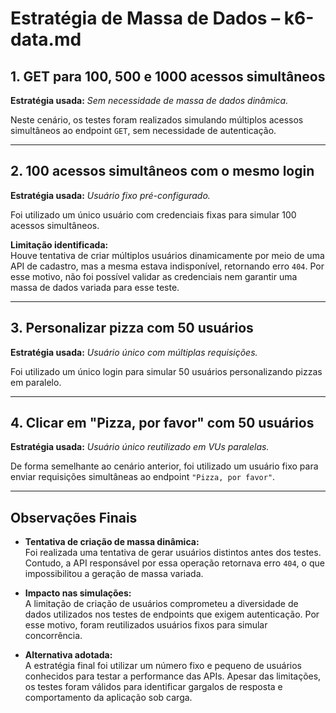 # Estratégia de Massa de Dados – k6-data.md

## 1. GET para 100, 500 e 1000 acessos simultâneos

**Estratégia usada:** *Sem necessidade de massa de dados dinâmica.*

Neste cenário, os testes foram realizados simulando múltiplos acessos simultâneos ao endpoint `GET`, sem necessidade de autenticação.

---

## 2. 100 acessos simultâneos com o mesmo login

**Estratégia usada:** *Usuário fixo pré-configurado.*

Foi utilizado um único usuário com credenciais fixas para simular 100 acessos simultâneos. 

**Limitação identificada:**  
Houve tentativa de criar múltiplos usuários dinamicamente por meio de uma API de cadastro, mas a mesma estava indisponível, retornando erro `404`. Por esse motivo, não foi possível validar as credenciais nem garantir uma massa de dados variada para esse teste.

---

## 3. Personalizar pizza com 50 usuários

**Estratégia usada:** *Usuário único com múltiplas requisições.*

Foi utilizado um único login para simular 50 usuários personalizando pizzas em paralelo.

---

## 4. Clicar em "Pizza, por favor" com 50 usuários

**Estratégia usada:** *Usuário único reutilizado em VUs paralelas.*

De forma semelhante ao cenário anterior, foi utilizado um usuário fixo para enviar requisições simultâneas ao endpoint `"Pizza, por favor"`. 

---

## Observações Finais

- **Tentativa de criação de massa dinâmica:**  
Foi realizada uma tentativa de gerar usuários distintos antes dos testes. Contudo, a API responsável por essa operação retornava erro `404`, o que impossibilitou a geração de massa variada.

- **Impacto nas simulações:**  
A limitação de criação de usuários comprometeu a diversidade de dados utilizados nos testes de endpoints que exigem autenticação. Por esse motivo, foram reutilizados usuários fixos para simular concorrência.

- **Alternativa adotada:**  
A estratégia final foi utilizar um número fixo e pequeno de usuários conhecidos para testar a performance das APIs. Apesar das limitações, os testes foram válidos para identificar gargalos de resposta e comportamento da aplicação sob carga.

